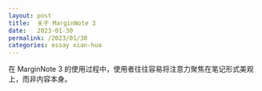 ```yaml
---
layout: post
title:  关于 MarginNote 3
date:   2023-01-30
permalink: /2023/01/30
categories: essay xian-hua
---
```


在 MarginNote 3 的使用过程中，使用者往往容易将注意力聚焦在笔记形式美观上，而非内容本身。